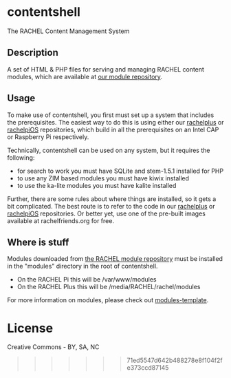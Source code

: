 # contentshell

The RACHEL Content Management System

## Description

A set of HTML & PHP files for serving and managing RACHEL content
modules, which are available at [our module repository](http://dev.worldpossible.org/cgi/rachelmods.pl).

## Usage

To make use of contentshell, you first must set up a system that
includes the prerequisites. The easiest way to do this is using
either our [rachelplus](https://github.com/rachelproject/rachelplus)
or [rachelpiOS](https://github.com/rachelproject/rachelpiOS) repositories, which build in
all the prerequisites on an Intel CAP or Raspberry Pi respectively.

Technically, contentshell can be used on any system, but it requires the following:

* for search to work you must have SQLite and stem-1.5.1 installed for PHP
* to use any ZIM based modules you must have kiwix installed
* to use the ka-lite modules you must have kalite installed

Further, there are some rules about where things are installed, so it
gets a bit complicated. The best route is to refer to the code in
our [rachelplus](https://github.com/rachelproject/rachelplus)
or [rachelpiOS](https://github.com/rachelproject/rachelpiOS) repositories. Or better yet, use one of
the pre-built images available at rachelfriends.org for free.

## Where is stuff

Modules downloaded from [the RACHEL module repository](http://dev.worldpossible.org/cgi/rachelmods.pl)
must be installed in the "modules" directory in the root of contentshell.

* On the RACHEL Pi this will be /var/www/modules
* On the RACHEL Plus this will be /media/RACHEL/rachel/modules

For more information on modules, please check out [modules-template](https://github.com/rachelproject/module-template).

# License

Creative Commons - BY, SA, NC
>>>>>>> 71ed5547d642b488278e8f104f2fe373ccd87145
